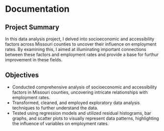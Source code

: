 # Documentation

## Project Summary
In this data analysis project, I delved into socioeconomic and accessibility factors across Missouri counties to uncover their influence on employment rates. By examining this, I aimed at illuminating important connections between these factors and employment rates and provide a base for furthur improvement in these fields.

## Objectives
* Conducted comprehensive analysis of socioeconomic and accessibility factors in Missouri counties, uncovering intricate relationships with employment rates.
* Transformed, cleaned, and employed exploratory data analysis techniques to further understand the data.
* Tested using regression models and utilized residual histograms, bar graphs, and scatter plots to visually represent data patterns, highlighting the influence of variables on employment rates.
